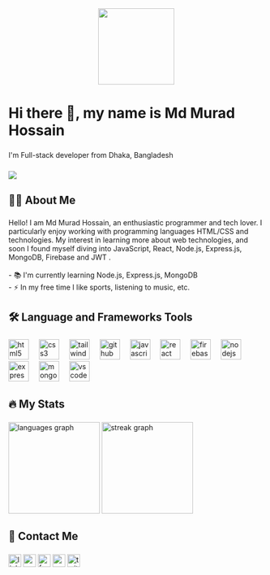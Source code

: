 <div align="center">
  <img height="150" src="https://avatars.githubusercontent.com/u/174206538?v=4"  />
</div>

###

<h1 align="left">Hi there 👋, my name is Md Murad Hossain</h1>

###

<p align="left">I'm Full-stack developer from Dhaka, Bangladesh</p>

###

<div align="left">
  <img src="https://visitor-badge.laobi.icu/badge?page_id=muradhossain1.muradhossain1&"  />
</div>

###

<h2 align="left">👩‍💻  About Me</h2>

###

<p align="left">Hello! I am Md Murad Hossain, an enthusiastic programmer and tech lover. I particularly enjoy working with programming languages HTML/CSS and technologies. My interest in learning more about web technologies, and soon I found myself diving into JavaScript, React, Node.js, Express.js, MongoDB, Firebase and JWT .<br><br>- 📚 I'm currently learning Node.js, Express.js, MongoDB<br>- ⚡ In my free time I like sports, listening to music, etc.</p>

###

<h2 align="left">🛠 Language and Frameworks Tools</h2>

###

<div align="left">
  <img src="https://cdn.jsdelivr.net/gh/devicons/devicon/icons/html5/html5-original.svg" height="40" alt="html5 logo"  />
  <img width="12" />
  <img src="https://cdn.jsdelivr.net/gh/devicons/devicon/icons/css3/css3-original.svg" height="40" alt="css3 logo"  />
  <img width="12" />
  <img src="https://skillicons.dev/icons?i=tailwind" height="40" alt="tailwindcss logo"  />
  <img width="12" />
  <img src="https://skillicons.dev/icons?i=github" height="40" alt="github logo"  />
  <img width="12" />
  <img src="https://skillicons.dev/icons?i=js" height="40" alt="javascript logo"  />
  <img width="12" />
  <img src="https://skillicons.dev/icons?i=react" height="40" alt="react logo"  />
  <img width="12" />
  <img src="https://skillicons.dev/icons?i=firebase" height="40" alt="firebase logo"  />
  <img width="12" />
  <img src="https://skillicons.dev/icons?i=nodejs" height="40" alt="nodejs logo"  />
  <img width="12" />
  <img src="https://skillicons.dev/icons?i=express" height="40" alt="express logo"  />
  <img width="12" />
  <img src="https://skillicons.dev/icons?i=mongodb" height="40" alt="mongodb logo"  />
  <img width="12" />
  <img src="https://skillicons.dev/icons?i=vscode" height="40" alt="vscode logo"  />
</div>

###

<h2 align="left">🔥   My Stats</h2>

###

<div align="left">
  <img src="https://github-readme-stats.vercel.app/api/top-langs?username=muradhossain1&locale=en&hide_title=false&layout=compact&card_width=320&langs_count=5&theme=dracula&hide_border=false&order=2" height="180" alt="languages graph"  />
  <img src="https://streak-stats.demolab.com?user=muradhossain1&locale=en&mode=daily&theme=dark&hide_border=false&border_radius=5&order=3" height="180" alt="streak graph"  />
</div>

###

<h2 align="left">💌 Contact Me</h2>

###

<div align="left">
  <img src="https://img.shields.io/static/v1?message=LinkedIn&logo=linkedin&label=&color=0077B5&logoColor=white&labelColor=&style=for-the-badge" height="25" alt="linkedin logo"  />
  <img src="https://img.shields.io/static/v1?message=Gmail&logo=gmail&label=&color=D14836&logoColor=white&labelColor=&style=for-the-badge" height="25" alt="gmail logo"  />
  <img src="https://img.shields.io/static/v1?message=Facebook&logo=facebook&label=&color=1877F2&logoColor=white&labelColor=&style=for-the-badge" height="25" alt="facebook logo"  />
  <img src="https://img.shields.io/static/v1?message=Youtube&logo=youtube&label=&color=FF0000&logoColor=white&labelColor=&style=for-the-badge" height="25" alt="youtube logo"  />
  <img src="https://img.shields.io/static/v1?message=Twitter&logo=twitter&label=&color=1DA1F2&logoColor=white&labelColor=&style=for-the-badge" height="25" alt="twitter logo"  />
</div>

###
